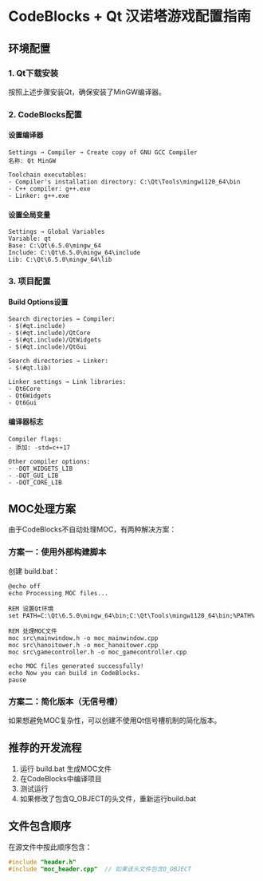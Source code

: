 # CodeBlocks + Qt 汉诺塔游戏配置指南

## 环境配置

### 1. Qt下载安装
按照上述步骤安装Qt，确保安装了MinGW编译器。

### 2. CodeBlocks配置

#### 设置编译器
```
Settings → Compiler → Create copy of GNU GCC Compiler
名称: Qt MinGW

Toolchain executables:
- Compiler's installation directory: C:\Qt\Tools\mingw1120_64\bin
- C++ compiler: g++.exe
- Linker: g++.exe
```

#### 设置全局变量
```
Settings → Global Variables
Variable: qt
Base: C:\Qt\6.5.0\mingw_64
Include: C:\Qt\6.5.0\mingw_64\include  
Lib: C:\Qt\6.5.0\mingw_64\lib
```

### 3. 项目配置

#### Build Options设置
```
Search directories → Compiler:
- $(#qt.include)
- $(#qt.include)/QtCore
- $(#qt.include)/QtWidgets
- $(#qt.include)/QtGui

Search directories → Linker:
- $(#qt.lib)

Linker settings → Link libraries:
- Qt6Core
- Qt6Widgets  
- Qt6Gui
```

#### 编译器标志
```
Compiler flags:
- 添加: -std=c++17

Other compiler options:
- -DQT_WIDGETS_LIB
- -DQT_GUI_LIB
- -DQT_CORE_LIB
```

## MOC处理方案

由于CodeBlocks不自动处理MOC，有两种解决方案：

### 方案一：使用外部构建脚本
创建 build.bat：
```batch
@echo off
echo Processing MOC files...

REM 设置Qt环境
set PATH=C:\Qt\6.5.0\mingw_64\bin;C:\Qt\Tools\mingw1120_64\bin;%PATH%

REM 处理MOC文件
moc src\mainwindow.h -o moc_mainwindow.cpp
moc src\hanoitower.h -o moc_hanoitower.cpp  
moc src\gamecontroller.h -o moc_gamecontroller.cpp

echo MOC files generated successfully!
echo Now you can build in CodeBlocks.
pause
```

### 方案二：简化版本（无信号槽）
如果想避免MOC复杂性，可以创建不使用Qt信号槽机制的简化版本。

## 推荐的开发流程

1. 运行 build.bat 生成MOC文件
2. 在CodeBlocks中编译项目
3. 测试运行
4. 如果修改了包含Q_OBJECT的头文件，重新运行build.bat

## 文件包含顺序
在源文件中按此顺序包含：
```cpp
#include "header.h"
#include "moc_header.cpp"  // 如果该头文件包含Q_OBJECT
``` 